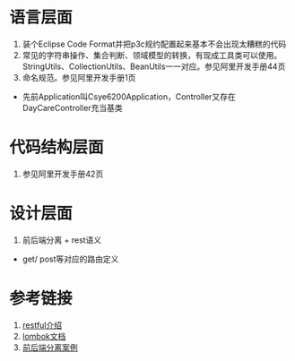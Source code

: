 # 语言层面
1. 装个Eclipse Code Format并把p3c规约配置起来基本不会出现太糟糕的代码
2. 常见的字符串操作、集合判断、领域模型的转换，有现成工具类可以使用。StringUtils、CollectionUtils、BeanUtils一一对应。参见阿里开发手册44页
3. 命名规范。参见阿里开发手册1页
  - 先前Application叫Csye6200Application，Controller又存在DayCareController充当基类 

# 代码结构层面
1. 参见阿里开发手册42页

# 设计层面
1. 前后端分离 + rest语义
  - get/ post等对应的路由定义

# 参考链接
1. [restful介绍](http://www.ruanyifeng.com/blog/2014/05/restful_api.html)
2. [lombok文档](https://projectlombok.org/features/all)
3. [前后端分离案例](https://juejin.im/post/6844903505312890894)
